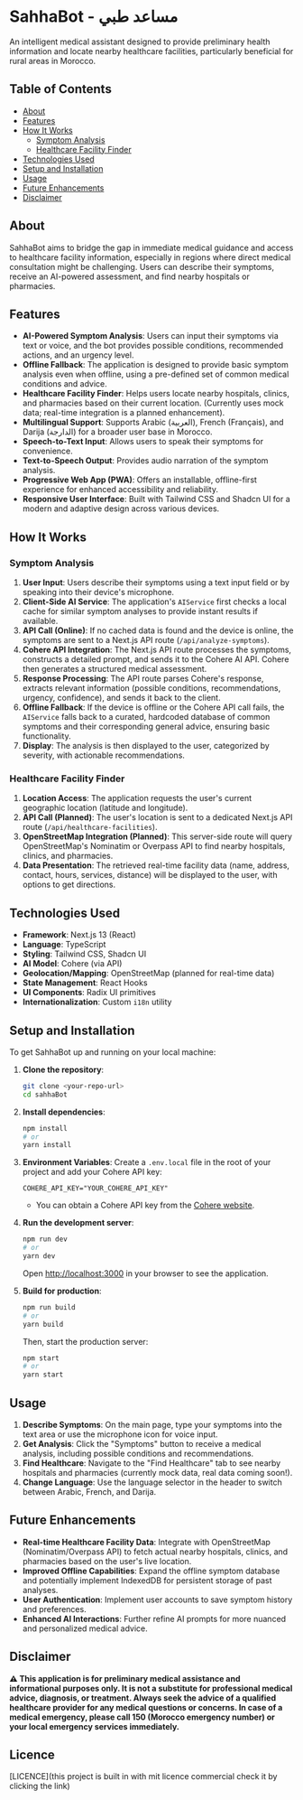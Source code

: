 # SahhaBot - مساعد طبي

An intelligent medical assistant designed to provide preliminary health information and locate nearby healthcare facilities, particularly beneficial for rural areas in Morocco.

## Table of Contents

-   [About](#about)
-   [Features](#features)
-   [How It Works](#how-it-works)
    -   [Symptom Analysis](#symptom-analysis)
    -   [Healthcare Facility Finder](#healthcare-facility-finder)
-   [Technologies Used](#technologies-used)
-   [Setup and Installation](#setup-and-installation)
-   [Usage](#usage)
-   [Future Enhancements](#future-enhancements)
-   [Disclaimer](#disclaimer)

## About

SahhaBot aims to bridge the gap in immediate medical guidance and access to healthcare facility information, especially in regions where direct medical consultation might be challenging. Users can describe their symptoms, receive an AI-powered assessment, and find nearby hospitals or pharmacies.

## Features

* **AI-Powered Symptom Analysis**: Users can input their symptoms via text or voice, and the bot provides possible conditions, recommended actions, and an urgency level.
* **Offline Fallback**: The application is designed to provide basic symptom analysis even when offline, using a pre-defined set of common medical conditions and advice.
* **Healthcare Facility Finder**: Helps users locate nearby hospitals, clinics, and pharmacies based on their current location. (Currently uses mock data; real-time integration is a planned enhancement).
* **Multilingual Support**: Supports Arabic (العربية), French (Français), and Darija (الدارجة) for a broader user base in Morocco.
* **Speech-to-Text Input**: Allows users to speak their symptoms for convenience.
* **Text-to-Speech Output**: Provides audio narration of the symptom analysis.
* **Progressive Web App (PWA)**: Offers an installable, offline-first experience for enhanced accessibility and reliability.
* **Responsive User Interface**: Built with Tailwind CSS and Shadcn UI for a modern and adaptive design across various devices.

## How It Works

### Symptom Analysis

1.  **User Input**: Users describe their symptoms using a text input field or by speaking into their device's microphone.
2.  **Client-Side AI Service**: The application's `AIService` first checks a local cache for similar symptom analyses to provide instant results if available.
3.  **API Call (Online)**: If no cached data is found and the device is online, the symptoms are sent to a Next.js API route (`/api/analyze-symptoms`).
4.  **Cohere API Integration**: The Next.js API route processes the symptoms, constructs a detailed prompt, and sends it to the Cohere AI API. Cohere then generates a structured medical assessment.
5.  **Response Processing**: The API route parses Cohere's response, extracts relevant information (possible conditions, recommendations, urgency, confidence), and sends it back to the client.
6.  **Offline Fallback**: If the device is offline or the Cohere API call fails, the `AIService` falls back to a curated, hardcoded database of common symptoms and their corresponding general advice, ensuring basic functionality.
7.  **Display**: The analysis is then displayed to the user, categorized by severity, with actionable recommendations.

### Healthcare Facility Finder

1.  **Location Access**: The application requests the user's current geographic location (latitude and longitude).
2.  **API Call (Planned)**: The user's location is sent to a dedicated Next.js API route (`/api/healthcare-facilities`).
3.  **OpenStreetMap Integration (Planned)**: This server-side route will query OpenStreetMap's Nominatim or Overpass API to find nearby hospitals, clinics, and pharmacies.
4.  **Data Presentation**: The retrieved real-time facility data (name, address, contact, hours, services, distance) will be displayed to the user, with options to get directions.

## Technologies Used

* **Framework**: Next.js 13 (React)
* **Language**: TypeScript
* **Styling**: Tailwind CSS, Shadcn UI
* **AI Model**: Cohere (via API)
* **Geolocation/Mapping**: OpenStreetMap (planned for real-time data)
* **State Management**: React Hooks
* **UI Components**: Radix UI primitives
* **Internationalization**: Custom `i18n` utility

## Setup and Installation

To get SahhaBot up and running on your local machine:

1.  **Clone the repository**:
    ```bash
    git clone <your-repo-url>
    cd sahhaBot
    ```

2.  **Install dependencies**:
    ```bash
    npm install
    # or
    yarn install
    ```

3.  **Environment Variables**:
    Create a `.env.local` file in the root of your project and add your Cohere API key:
    ```
    COHERE_API_KEY="YOUR_COHERE_API_KEY"
    ```
    * You can obtain a Cohere API key from the [Cohere website](https://cohere.com/).

4.  **Run the development server**:
    ```bash
    npm run dev
    # or
    yarn dev
    ```
    Open [http://localhost:3000](http://localhost:3000) in your browser to see the application.

5.  **Build for production**:
    ```bash
    npm run build
    # or
    yarn build
    ```
    Then, start the production server:
    ```bash
    npm start
    # or
    yarn start
    ```
## Usage

1.  **Describe Symptoms**: On the main page, type your symptoms into the text area or use the microphone icon for voice input.
2.  **Get Analysis**: Click the "Symptoms" button to receive a medical analysis, including possible conditions and recommendations.
3.  **Find Healthcare**: Navigate to the "Find Healthcare" tab to see nearby hospitals and pharmacies (currently mock data, real data coming soon!).
4.  **Change Language**: Use the language selector in the header to switch between Arabic, French, and Darija.

## Future Enhancements

* **Real-time Healthcare Facility Data**: Integrate with OpenStreetMap (Nominatim/Overpass API) to fetch actual nearby hospitals, clinics, and pharmacies based on the user's live location.
* **Improved Offline Capabilities**: Expand the offline symptom database and potentially implement IndexedDB for persistent storage of past analyses.
* **User Authentication**: Implement user accounts to save symptom history and preferences.
* **Enhanced AI Interactions**: Further refine AI prompts for more nuanced and personalized medical advice.

## Disclaimer

**⚠️ This application is for preliminary medical assistance and informational purposes only. It is not a substitute for professional medical advice, diagnosis, or treatment. Always seek the advice of a qualified healthcare provider for any medical questions or concerns. In case of a medical emergency, please call 150 (Morocco emergency number) or your local emergency services immediately.**


## Licence
  [LICENCE](this project is built in with mit licence commercial check it by clicking the link)
